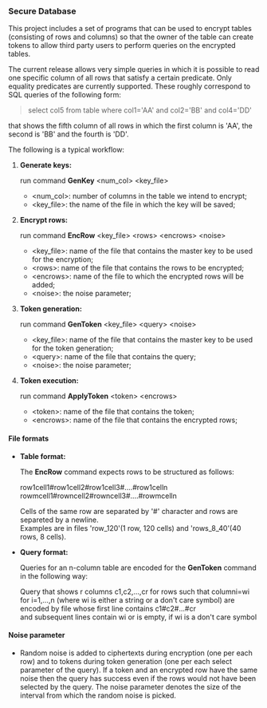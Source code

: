 ### **Secure Database**

This project includes a set of programs that can be used to encrypt tables (consisting of rows and columns) 
so that the owner of the table can create tokens to allow third party users to perform queries on the 
encrypted tables. 

The current release allows very simple queries in which it is possible to read one specific column of all 
rows that satisfy a certain predicate. Only equality predicates are currently supported. 
These roughly correspond to SQL queries of the following form:

> select col5 from table where col1='AA' and col2='BB' and col4='DD' 

that shows the fifth column of all rows in which the first column is 'AA', the second is 'BB' and the fourth
is 'DD'.  

The following is a typical workflow:

1. **Generate keys:**

	run command **GenKey** \<num_col\> \<key_file\>
	* \<num_col\>:  number of columns in the table we intend to encrypt;
	* \<key_file\>: the name of the file in which the key will be saved;

2. **Encrypt rows:**

	run command **EncRow** \<key_file\> \<rows\> \<encrows\> \<noise\>
	* \<key_file\>:  name of the file that contains the master key to be used for the encryption;
	* \<rows\>: name of the file that contains the rows to be encrypted;
	* \<encrows\>: name of the file to which the encrypted rows will be added;
	* \<noise\>: the noise parameter;


3. **Token generation:**

	run command **GenToken** \<key_file\> \<query\> \<noise\>
	* \<key_file\>: name of the file that contains the master key to be used for the token generation;
	* \<query\>: name of the file that contains the query;
	* \<noise\>: the noise parameter;

4. **Token execution:**

	run command **ApplyToken** \<token\> \<encrows\>
	* \<token\>: name of the file that contains the token;
	* \<encrows\>: name of the file that contains the encrypted rows;

#### **File formats**
* **Table format:**

    The **EncRow** command expects rows to be structured as follows:

	row1cell1#row1cell2#row1cell3#....#row1celln  
	rowmcell1#rowncell2#rowncell3#....#rowmcelln

	Cells of the same row are separated by '#' character and rows are separeted by a newline.  
	Examples are in files 'row_120'(1 row, 120 cells) and 'rows_8_40'(40 rows, 8 cells).

* **Query format:**

    Queries for an n-column table are encoded for the **GenToken** command in the following way:

    Query that shows r columns c1,c2,...,cr for rows such that 
    columni=wi for i=1,...,n (where wi is either a string or a don't care symbol) are encoded by 
    file whose first line contains
	c1#c2#...#cr  
    and subsequent lines contain wi or is empty, if wi is a don't care symbol


#### **Noise parameter**


* 
	Random noise is added to ciphertexts during encryption (one per each row) and to tokens during token generation (one per each select parameter of the query).
    If a token and an encrypted row have the same noise then the query has success even if the rows would not have been selected by the query.
The noise parameter denotes the size of the interval from which  the random noise is picked.
